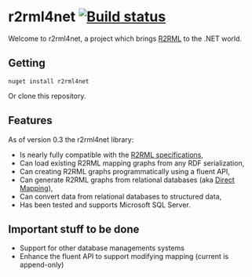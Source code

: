 # r2rml4net [![Build status](https://ci.appveyor.com/api/projects/status/8y8hj6jd6d0urw6p/branch/master?svg=true)](https://ci.appveyor.com/project/tpluscode/r2rml4net/branch/master)

Welcome to r2rml4net, a project which brings [R2RML](http://www.w3.org/TR/r2rml/) to the .NET world.

## Getting

```
nuget install r2rml4net
```

Or clone this repository.

## Features

As of version 0.3 the r2rml4net library:

* Is nearly fully compatible with the [R2RML specifications](http://www.w3.org/TR/r2rml/),
* Can load existing R2RML mapping graphs from any RDF serialization,
* Can creating R2RML graphs programmatically using a fluent API,
* Can generate R2RML graphs from relational databases (aka [Direct Mapping](http://www.w3.org/TR/rdb-direct-mapping/)),
* Can convert data from relational databases to structured data,
* Has been tested and supports Microsoft SQL Server.

## Important stuff to be done

* Support for other database managements systems
* Enhance the fluent API to support modifying mapping (current is append-only)
